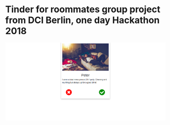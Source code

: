 # Tinder for roommates group project from DCI Berlin, one day Hackathon 2018

![alt coder girls](./Roommate_tinder.png)
